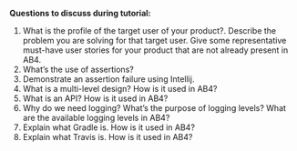 **Questions to discuss during tutorial:**

<include src="../../book/modeling/modelingBehaviors/sequenceDiagramsIntermediate/q-essay-expainParserFactory.md" /><p/>

1. What is the profile of the target user of your product?. Describe the problem you are solving for that target user. Give some representative must-have user stories for your product that are not already present in <tooltip content="AddressBook-Level4">AB4</tooltip>.
1. What’s the use of assertions?
1. Demonstrate an assertion failure using Intellij.
1. What is a multi-level design? How is it used in AB4?
1. What is an API? How is it used in AB4?
1. Why do we need logging? What’s the purpose of logging levels? What are the available logging levels in AB4?
1. Explain what Gradle is. How is it used in AB4?
1. Explain what Travis is. How is it used in AB4?